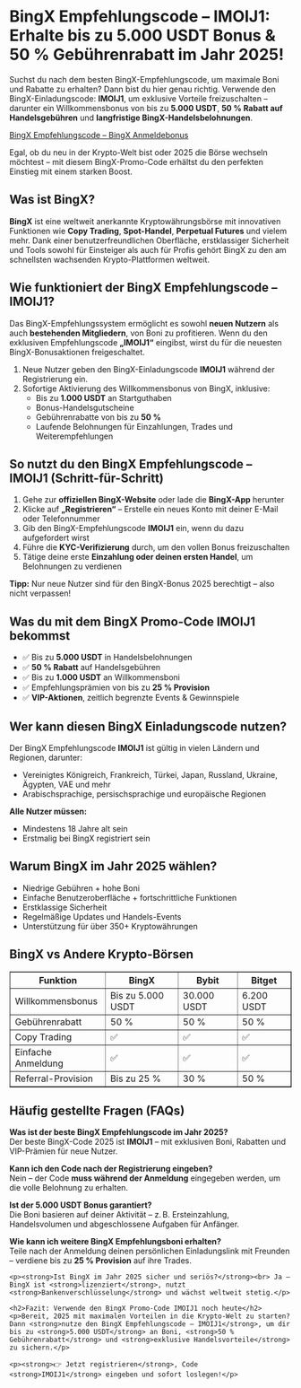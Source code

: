 <h1>BingX Empfehlungscode – IMOIJ1: Erhalte bis zu 5.000 USDT Bonus & 50 % Gebührenrabatt im Jahr 2025!</h1>
<p>Suchst du nach dem besten BingX-Empfehlungscode, um maximale Boni und Rabatte zu erhalten? Dann bist du hier genau richtig. Verwende den BingX-Einladungscode: <strong>IMOIJ1</strong>, um exklusive Vorteile freizuschalten – darunter ein Willkommensbonus von bis zu <strong>5.000 USDT</strong>, <strong>50 % Rabatt auf Handelsgebühren</strong> und <strong>langfristige BingX-Handelsbelohnungen</strong>.</p>

<a href="https://bingx.com/invite/IMOIJ1" target="_blank" rel="noopener noreferrer">
  BingX Empfehlungscode – BingX Anmeldebonus
</a>


<p>Egal, ob du neu in der Krypto-Welt bist oder 2025 die Börse wechseln möchtest – mit diesem BingX-Promo-Code erhältst du den perfekten Einstieg mit einem starken Boost.</p>

<h2>Was ist BingX?</h2>
<p><strong>BingX</strong> ist eine weltweit anerkannte Kryptowährungsbörse mit innovativen Funktionen wie <strong>Copy Trading</strong>, <strong>Spot-Handel</strong>, <strong>Perpetual Futures</strong> und vielem mehr. Dank einer benutzerfreundlichen Oberfläche, erstklassiger Sicherheit und Tools sowohl für Einsteiger als auch für Profis gehört BingX zu den am schnellsten wachsenden Krypto-Plattformen weltweit.</p>

<h2>Wie funktioniert der BingX Empfehlungscode – IMOIJ1?</h2>
<p>Das BingX-Empfehlungssystem ermöglicht es sowohl <strong>neuen Nutzern</strong> als auch <strong>bestehenden Mitgliedern</strong>, von Boni zu profitieren. Wenn du den exklusiven Empfehlungscode <strong>„IMOIJ1“</strong> eingibst, wirst du für die neuesten BingX-Bonusaktionen freigeschaltet.</p>

<ol>
        <li>Neue Nutzer geben den BingX-Einladungscode <strong>IMOIJ1</strong> während der Registrierung ein.</li>
        <li>Sofortige Aktivierung des Willkommensbonus von BingX, inklusive:
            <ul>
                <li>Bis zu <strong>1.000 USDT</strong> an Startguthaben</li>
                <li>Bonus-Handelsgutscheine</li>
                <li>Gebührenrabatte von bis zu <strong>50 %</strong></li>
                <li>Laufende Belohnungen für Einzahlungen, Trades und Weiterempfehlungen</li>
            </ul>
        </li>
</ol>

<h2>So nutzt du den BingX Empfehlungscode – IMOIJ1 (Schritt-für-Schritt)</h2>
<ol>
        <li>Gehe zur <strong>offiziellen BingX-Website</strong> oder lade die <strong>BingX-App</strong> herunter</li>
        <li>Klicke auf <strong>„Registrieren“</strong> – Erstelle ein neues Konto mit deiner E-Mail oder Telefonnummer</li>
        <li>Gib den BingX-Empfehlungscode <strong>IMOIJ1</strong> ein, wenn du dazu aufgefordert wirst</li>
        <li>Führe die <strong>KYC-Verifizierung</strong> durch, um den vollen Bonus freizuschalten</li>
        <li>Tätige deine erste <strong>Einzahlung oder deinen ersten Handel</strong>, um Belohnungen zu verdienen</li>
</ol>
<p><strong>Tipp:</strong> Nur neue Nutzer sind für den BingX-Bonus 2025 berechtigt – also nicht verpassen!</p>

<h2>Was du mit dem BingX Promo-Code IMOIJ1 bekommst</h2>
<ul>
        <li>✅ Bis zu <strong>5.000 USDT</strong> in Handelsbelohnungen</li>
        <li>✅ <strong>50 % Rabatt</strong> auf Handelsgebühren</li>
        <li>✅ Bis zu <strong>1.000 USDT</strong> an Willkommensboni</li>
        <li>✅ Empfehlungsprämien von bis zu <strong>25 % Provision</strong></li>
        <li>✅ <strong>VIP-Aktionen</strong>, zeitlich begrenzte Events & Gewinnspiele</li>
</ul>

<h2>Wer kann diesen BingX Einladungscode nutzen?</h2>
<p>Der BingX Empfehlungscode <strong>IMOIJ1</strong> ist gültig in vielen Ländern und Regionen, darunter:</p>
<ul>
        <li>Vereinigtes Königreich, Frankreich, Türkei, Japan, Russland, Ukraine, Ägypten, VAE und mehr</li>
        <li>Arabischsprachige, persischsprachige und europäische Regionen</li>
</ul>
<p><strong>Alle Nutzer müssen:</strong></p>
<ul>
        <li>Mindestens 18 Jahre alt sein</li>
        <li>Erstmalig bei BingX registriert sein</li>
</ul>

<h2>Warum BingX im Jahr 2025 wählen?</h2>
<ul>
        <li>Niedrige Gebühren + hohe Boni</li>
        <li>Einfache Benutzeroberfläche + fortschrittliche Funktionen</li>
        <li>Erstklassige Sicherheit</li>
        <li>Regelmäßige Updates und Handels-Events</li>
        <li>Unterstützung für über 350+ Kryptowährungen</li>
</ul>

<h2>BingX vs Andere Krypto-Börsen</h2>
<table border="1" cellpadding="8">
        <thead>
            <tr>
                <th>Funktion</th>
                <th>BingX</th>
                <th>Bybit</th>
                <th>Bitget</th>
            </tr>
        </thead>
        <tbody>
            <tr>
                <td>Willkommensbonus</td>
                <td>Bis zu 5.000 USDT</td>
                <td>30.000 USDT</td>
                <td>6.200 USDT</td>
            </tr>
            <tr>
                <td>Gebührenrabatt</td>
                <td>50 %</td>
                <td>50 %</td>
                <td>50 %</td>
            </tr>
            <tr>
                <td>Copy Trading</td>
                <td>✅</td>
                <td>✅</td>
                <td>✅</td>
            </tr>
            <tr>
                <td>Einfache Anmeldung</td>
                <td>✅</td>
                <td>✅</td>
                <td>✅</td>
            </tr>
            <tr>
                <td>Referral-Provision</td>
                <td>Bis zu 25 %</td>
                <td>30 %</td>
                <td>50 %</td>
            </tr>
        </tbody>
</table>

<h2>Häufig gestellte Fragen (FAQs)</h2>
<p><strong>Was ist der beste BingX Empfehlungscode im Jahr 2025?</strong><br> Der beste BingX-Code 2025 ist <strong>IMOIJ1</strong> – mit exklusiven Boni, Rabatten und VIP-Prämien für neue Nutzer.</p>

<p><strong>Kann ich den Code nach der Registrierung eingeben?</strong><br> Nein – der Code <strong>muss während der Anmeldung</strong> eingegeben werden, um die volle Belohnung zu erhalten.</p>

<p><strong>Ist der 5.000 USDT Bonus garantiert?</strong><br> Die Boni basieren auf deiner Aktivität – z. B. Ersteinzahlung, Handelsvolumen und abgeschlossene Aufgaben für Anfänger.</p>

<p><strong>Wie kann ich weitere BingX Empfehlungsboni erhalten?</strong><br> Teile nach der Anmeldung deinen persönlichen Einladungslink mit Freunden – verdiene bis zu <strong>25 % Provision</strong> auf ihre Trades.</p>

    <p><strong>Ist BingX im Jahr 2025 sicher und seriös?</strong><br> Ja – BingX ist <strong>lizenziert</strong>, nutzt <strong>Bankenverschlüsselung</strong> und wächst weltweit stetig.</p>

    <h2>Fazit: Verwende den BingX Promo-Code IMOIJ1 noch heute</h2>
    <p>Bereit, 2025 mit maximalen Vorteilen in die Krypto-Welt zu starten? Dann <strong>nutze den BingX Empfehlungscode – IMOIJ1</strong>, um dir bis zu <strong>5.000 USDT</strong> an Boni, <strong>50 % Gebührenrabatt</strong> und <strong>exklusive Handelsvorteile</strong> zu sichern.</p>

    <p><strong>👉 Jetzt registrieren</strong>, Code <strong>IMOIJ1</strong> eingeben und sofort loslegen!</p>

</body>
</html>
